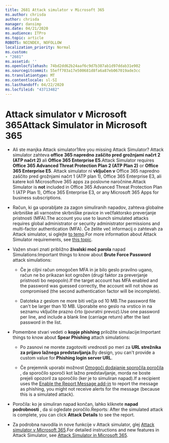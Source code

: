 ```yaml
---
title: 2681 Attack simulator v Microsoft 365
ms.author: chrisda
author: chrisda
manager: dansimp
ms.date: 04/21/2020
ms.audience: ITPro
ms.topic: article
ROBOTS: NOINDEX, NOFOLLOW
localization_priority: Normal
ms.custom:
- "2681"
ms.assetid: ''
ms.openlocfilehash: 74bd2dd62b24aaf6c9d7b387ab1d97ddab31e902
ms.sourcegitcommit: 55eff703a17e500681d8fa6a87eb067019ade3cc
ms.translationtype: MT
ms.contentlocale: sl-SI
ms.lasthandoff: 04/22/2020
ms.locfileid: "43713482"
---
```

# <a name="attack-simulator-in-microsoft-365"></a><span data-ttu-id="86c50-102">Attack simulator v Microsoft 365</span><span class="sxs-lookup"><span data-stu-id="86c50-102">Attack Simulator in Microsoft 365</span></span>

- <span data-ttu-id="86c50-103">Ali ste manjka Attack simulator?</span><span class="sxs-lookup"><span data-stu-id="86c50-103">Are you missing Attack Simulator?</span></span> <span data-ttu-id="86c50-104">Attack simulator zahteva **office 365 napredno zaščito pred grožnjami načrt 2 (ATP načrt 2)** ali **Office 365 Enterprise E5**.</span><span class="sxs-lookup"><span data-stu-id="86c50-104">Attack Simulator requires **Office 365 Advanced Threat Protection Plan 2 (ATP Plan 2)** or **Office 365 Enterprise E5**.</span></span> <span data-ttu-id="86c50-105">Attack simulator ni **vključen v** Office 365 napredno zaščito pred grožnjami načrt 1 (ATP plan 1), Office 365 Enterprise E3, ali katere koli Microsoftove 365 apps za poslovne naročnine.</span><span class="sxs-lookup"><span data-stu-id="86c50-105">Attack Simulator is **not** included in Office 365 Advanced Threat Protection Plan 1 (ATP Plan 1), Office 365 Enterprise E3, or any Microsoft 365 Apps for business subscriptions.</span></span>

- <span data-ttu-id="86c50-106">Račun, ki ga uporabljate za zagon simuliranih napadov, zahteva globalne skrbniške ali varnostne skrbniške pravice in večfaktorsko preverjanje pristnosti (MFA).</span><span class="sxs-lookup"><span data-stu-id="86c50-106">The account you use to launch simulated attacks requires global administrator or security administrator permissions and multi-factor authentication (MFA).</span></span> <span data-ttu-id="86c50-107">Če želite več informacij o zahtevah za Attack simulator, si oglejte [to temo](https://docs.microsoft.com/office365/securitycompliance/attack-simulator#before-you-begin).</span><span class="sxs-lookup"><span data-stu-id="86c50-107">For more information about Attack Simulator requirements, see [this topic](https://docs.microsoft.com/office365/securitycompliance/attack-simulator#before-you-begin).</span></span>

- <span data-ttu-id="86c50-108">Važen stvari znati približno **živalski moč parola** napad Simulations:</span><span class="sxs-lookup"><span data-stu-id="86c50-108">Important things to know about **Brute Force Password** attack simulations:</span></span>

  - <span data-ttu-id="86c50-109">Če je ciljni račun omogočen MFA in je bilo geslo pravilno ugano, račun ne bo prikazan kot ogrožen (drugi faktor za preverjanje pristnosti bo nepopoln).</span><span class="sxs-lookup"><span data-stu-id="86c50-109">If the target account has MFA enabled and the password was guessed correctly, the account will not show as compromised (the second authentication factor will be incomplete).</span></span>

  - <span data-ttu-id="86c50-110">Datoteka z geslom ne more biti večja od 10 MB.</span><span class="sxs-lookup"><span data-stu-id="86c50-110">The password file can't be larger than 10 MB.</span></span> <span data-ttu-id="86c50-111">Uporabite eno geslo na vrstico in na seznamu vključite prazno črto (povratni prevoz).</span><span class="sxs-lookup"><span data-stu-id="86c50-111">Use one password per line, and include a blank line (carriage return) after the last password in the list.</span></span>

- <span data-ttu-id="86c50-112">Pomembne stvari vedeti o **kopje phishing** priložite simulacije:</span><span class="sxs-lookup"><span data-stu-id="86c50-112">Important things to know about **Spear Phishing** attach simulations:</span></span>

  - <span data-ttu-id="86c50-113">Po zasnovi ne morete zagotoviti vrednosti po meri za **URL strežnika za prijavo lažnega predstavljanja**.</span><span class="sxs-lookup"><span data-stu-id="86c50-113">By design, you can't provide a custom value for **Phishing login server URL**.</span></span>

  - <span data-ttu-id="86c50-114">Če prejemnik uporabi možnost [Omogoči dodajanje sporočila poročila](https://docs.microsoft.com/microsoft-365/security/office-365-security/enable-the-report-message-add-in) , da sporočilo sporoči kot lažno predstavljanje, morda ne boste prejeli opozoril za sporočilo (ker je to simuliran napad).</span><span class="sxs-lookup"><span data-stu-id="86c50-114">If a recipient uses the [Enable the Report Message add-in](https://docs.microsoft.com/microsoft-365/security/office-365-security/enable-the-report-message-add-in) to report the message as phishing, you might not receive alerts for the message (because this is a simulated attack).</span></span>

- <span data-ttu-id="86c50-115">Poročila: ko je simuliran napad končan, lahko kliknete **napad podrobnosti** , da si ogledate poročilo.</span><span class="sxs-lookup"><span data-stu-id="86c50-115">Reports: After the simulated attack is complete, you can click **Attack Details** to see the report.</span></span>

- <span data-ttu-id="86c50-116">Za podrobna navodila in nove funkcije v Attack simulator, glej [Attack simulator v Microsoft 365](https://docs.microsoft.com/microsoft-365/security/office-365-security/attack-simulator).</span><span class="sxs-lookup"><span data-stu-id="86c50-116">For detailed instructions and new features in Attack Simulator, see [Attack Simulator in Microsoft 365](https://docs.microsoft.com/microsoft-365/security/office-365-security/attack-simulator).</span></span>
